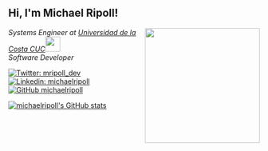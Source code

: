 ### <h2> Hi, I'm Michael Ripoll!</h2>
<img align='right' src="https://media.giphy.com/media/ieyl9zmCjO4b4t6qoY/giphy.gif" width="230">

<p><em>Systems Engineer at <a href="https://www.cuc.edu.co/">Universidad de la Costa CUC</a><img src="https://imagenpng.com/wp-content/uploads/2020/11/birrete-2.jpg" width="30"></br>Software Developer
</em></p>

[![Twitter: mripoll_dev](https://img.shields.io/twitter/follow/mripoll_dev?style=social)](https://twitter.com/mripoll_dev)
[![Linkedin: michaelripoll](https://img.shields.io/badge/-michaelripoll-blue?style=flat-square&logo=Linkedin&logoColor=white&link=https://www.linkedin.com/in/michaelripoll/)](https://www.linkedin.com/in/michaelripoll/)
[![GitHub michaelripoll](https://img.shields.io/github/followers/michaelripoll?label=follow&style=social)](https://github.com/michaelripoll)
<!---
michaelripoll/michaelripoll is a ✨ special ✨ repository because its `README.md` (this file) appears on your GitHub profile.
You can click the Preview link to take a look at your changes.
--->
[![michaelripoll's GitHub stats](https://github-readme-stats.vercel.app/api?username=michaelripoll)](https://github.com/anuraghazra/github-readme-stats)

<br/>
<br/>
<!---
<a href="https://twitter.com/mripoll_dev">
  <img align="right" alt="Michael Ripoll | Twitter" width="21px" src="https://raw.githubusercontent.com/anuraghazra/anuraghazra/master/assets/twitter.svg" />
</a>
--->
